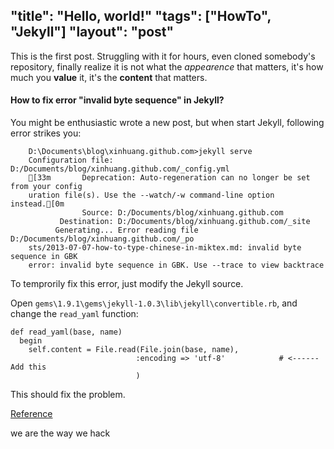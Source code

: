 "title": "Hello, world!"
"tags": ["HowTo", "Jekyll"]
"layout": "post"
---

This is the first post. Struggling with it for hours, even cloned somebody's
repository, finally realize it is not what the *appearence* that matters, it's
how much you **value** it, it's the **content** that matters.

#### How to fix error "invalid byte sequence" in Jekyll?

You might be enthusiastic wrote a new post, but when start Jekyll, following
error strikes you:

```
	D:\Documents\blog\xinhuang.github.com>jekyll serve
	Configuration file: D:/Documents/blog/xinhuang.github.com/_config.yml
	[33m       Deprecation: Auto-regeneration can no longer be set from your config
	uration file(s). Use the --watch/-w command-line option instead.[0m
	            Source: D:/Documents/blog/xinhuang.github.com
	       Destination: D:/Documents/blog/xinhuang.github.com/_site
	      Generating... Error reading file D:/Documents/blog/xinhuang.github.com/_po
	sts/2013-07-07-how-to-type-chinese-in-miktex.md: invalid byte sequence in GBK
	error: invalid byte sequence in GBK. Use --trace to view backtrace
```

To temprorily fix this error, just modify the Jekyll source.

Open `gems\1.9.1\gems\jekyll-1.0.3\lib\jekyll\convertible.rb`, and change the
`read_yaml` function:

    def read_yaml(base, name)
      begin
        self.content = File.read(File.join(base, name),
                                :encoding => 'utf-8'            # <------Add this
                                )

This should fix the problem.

[Reference](http://liufeiyu.cn/github/2012/12/04/how-to-use-git-to-post-articles.html)

we are the way we hack
